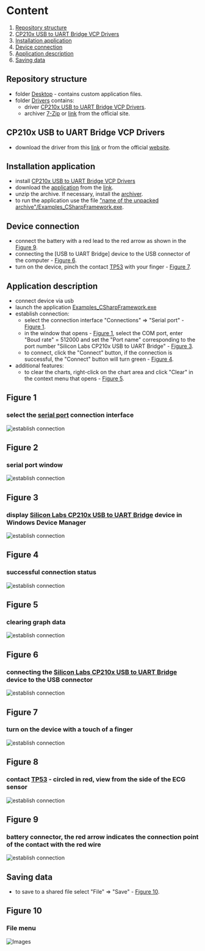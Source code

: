 # Сontent
1. [Repository structure](#repository-structure)
1. [CP210x USB to UART Bridge VCP Drivers](#cp210x-usb-to-uart-bridge-vcp-drivers)
2. [Installation application](#installation-application)
3. [Device connection](#device-connection)
4. [Application description](#application-description)
5. [Saving data](#saving-data)

## Repository structure
- folder [Desktop](/Desktop) - contains custom application files.
- folder [Drivers](/Drivers) contains:
    - driver [CP210x USB to UART Bridge VCP Drivers](#cp210x-usb-to-uart-bridge-vcp-drivers).
    - archiver [7-Zip](https://downgit.github.io/#/home?url=https://github.com/xSouln/UI_Example/tree/main/Drivers/7z2200-x64.exe) or [link](https://www.7-zip.org/) from the official site.

## CP210x USB to UART Bridge VCP Drivers
- download the driver from this [link](https://downgit.github.io/#/home?url=https://github.com/xSouln/UI_Example/tree/main/Drivers/CP210x_Windows_Drivers.zip) or from the official [website](https://www.silabs.com/developers/usb-to-uart-bridge-vcp-drivers).

## Installation application
- install [CP210x USB to UART Bridge VCP Drivers](#cp210x-usb-to-uart-bridge-vcp-drivers)
- download the [application](/Desktop) from the [link](https://downgit.github.io/#/home?url=https://github.com/xSouln/UI_Example/tree/main/Desktop).
- unzip the archive. If necessary, install the [archiver](https://www.7-zip.org/).
- to run the application use the file ["name of the unpacked archive"/Examples_CSharpFramework.exe]().

## Device connection
- connect the battery with a red lead to the red arrow as shown in the [Figure 9](#figure-9).
- connecting the [USB to UART Bridge] device to the USB connector of the computer - [Figure 6](#figure-6).
- turn on the device, pinch the contact [TP53](#figure-8) with your finger - [Figure 7](#figure-7).

## Application description
- connect device via usb
- launch the application [Examples_CSharpFramework.exe]()
- establish connection:
    - select the connection interface "Connections" => "Serial port" - [Figure 1](#figure-1).
    - in the window that opens - [Figure 1](#figure-2), select the COM port, enter "Boud rate" = 512000 and set the "Port name" corresponding to the port number "Silicon Labs CP210x USB to UART Bridge" - [Figure 3](#figure-3).
    - to connect, click the "Connect" button, if the connection is successful, the "Connect" button will turn green - [Figure 4](#figure-4).
- additional features:
    - to clear the charts, right-click on the chart area and click "Clear" in the context menu that opens - [Figure 5](#figure-5). 

## Figure 1
### select the [serial port]() connection interface
![establish connection](/Images/Screenshot_1.png)

## Figure 2
### serial port window
![establish connection](/Images/Screenshot_2.png)

## Figure 3
### display [Silicon Labs CP210x USB to UART Bridge]() device in Windows Device Manager
![establish connection](/Images/Screenshot_3.png)

## Figure 4
### successful connection status
![establish connection](/Images/Screenshot_4.png)

## Figure 5
### clearing graph data
![establish connection](/Images/Screenshot_5.png)

## Figure 6
### connecting the [Silicon Labs CP210x USB to UART Bridge]() device to the USB connector
![establish connection](/Images/photo_1.jpeg)

## Figure 7
### turn on the device with a touch of a finger
![establish connection](/Images/photo_2.jpeg)

## Figure 8
### contact [TP53]() - circled in red, view from the side of the ECG sensor
![establish connection](/Images/Screenshot_6.png)

## Figure 9
### battery connector, the red arrow indicates the connection point of the contact with the red wire
![establish connection](/Images/photo_3.jpeg)

## Saving data
- to save to a shared file select "File" => "Save" - [Figure 10](#figure-10).

## Figure 10
### File menu
![Images](/Images/Screenshot_8.png)
